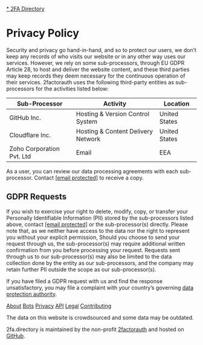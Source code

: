 [* 2FA Directory](https://2fa.directory/)

Privacy Policy
==============

Security and privacy go hand-in-hand, and so to protect our users, we don’t keep any records of who visits our website or in any other way uses our services. However, we rely on some sub-processors, through EU GDPR Article 28, to host and deliver the website content, and these third parties may keep records they deem necessary for the continuous operation of their services. 2factorauth uses the following third-party entities as sub-processors for the activities listed below:

| Sub-Processor | Activity | Location |
| --- | --- | --- |
| GitHub Inc. | Hosting & Version Control System | United States |
| Cloudflare Inc. | Hosting & Content Delivery Network | United States |
| Zoho Corporation Pvt. Ltd | Email | EEA |

As a user, you can review our data processing agreements with each sub-processor. Contact [\[email protected\]](https://2fa.directory/cdn-cgi/l/email-protection) to receive a copy.

GDPR Requests
-------------

If you wish to exercise your right to delete, modify, copy, or transfer your Personally Identifiable Information (PII) stored by the sub-processors listed above, contact [\[email protected\]](https://2fa.directory/cdn-cgi/l/email-protection) or the sub-processor(s) directly. Please note that, as we neither have access to the data nor the right to represent you without your explicit permission, Should you choose to send your request through us, the sub-processor(s) may require additional written confirmation from you before processing your request. Requests sent through us to our sub-processor(s) may also be limited to the data collection done by the entity as our sub-processors, and the company may retain further PII outside the scope as our sub-processor(s).

If you have filed a GDPR request with us and find the response unsatisfactory, you may file a complaint with your country’s governing [data protection authority](https://ec.europa.eu/justice/article-29/structure/data-protection-authorities/index_en.htm).

[](#)

[About](https://2fa.directory/about) [Bots](https://2fa.directory/bots) [Privacy](https://2fa.directory/privacy) [API](https://2fa.directory/api) [Legal](https://2fa.directory/companies) [Contributing](https://github.com/2factorauth/twofactorauth)

The data on this website is crowdsourced and some data may be outdated.

2fa.directory is maintained by the non-profit [2factorauth](https://2fa.directory/about) and hosted on [GitHub](https://github.com/2factorauth/twofactorauth).